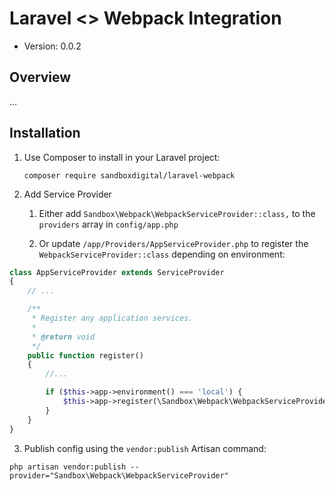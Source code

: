 # Laravel <> Webpack Integration #

- Version: 0.0.2

## Overview

...

## Installation

1) Use Composer to install in your Laravel project:
   
   `composer require sandboxdigital/laravel-webpack`
   
2) Add Service Provider
    
    1. Either add  `Sandbox\Webpack\WebpackServiceProvider::class,` to the `providers` array in `config/app.php`
  
    2. Or update `/app/Providers/AppServiceProvider.php` to register the `WebpackServiceProvider::class` depending on environment:

```php
class AppServiceProvider extends ServiceProvider
{
    // ...

    /**
     * Register any application services.
     *
     * @return void
     */
    public function register()
    {
        //...

        if ($this->app->environment() === 'local') {
            $this->app->register(\Sandbox\Webpack\WebpackServiceProvider::class);
        }
    }
}

```

3) Publish config using the `vendor:publish` Artisan command:
   
`php artisan vendor:publish --provider="Sandbox\Webpack\WebpackServiceProvider"`
